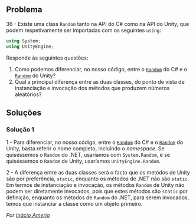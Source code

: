 ## Problema

36 - Existe uma class `Random` tanto na API do C# como na API do Unity, que
podem respetivamente ser importadas com os seguintes `using`:

```cs
using System;
using UnityEngine;
```

Responde às seguintes questões:

1. Como podemos diferenciar, no nosso código, entre o
   [`Random`](https://docs.microsoft.com/dotnet/api/system.random) do C# e o
   [`Random`](https://docs.unity3d.com/ScriptReference/Random.html) do Unity?
2. Qual a principal diferença entre as duas classes, do ponto de vista de
   instanciação e invocação dos métodos que produzem números aleatórios?

## Soluções

### Solução 1

1 - Para diferenciar, no nosso código, entre o
[`Random`](https://docs.microsoft.com/dotnet/api/system.random) do C# e o
[`Random`](https://docs.unity3d.com/ScriptReference/Random.html) do Unity,
basta referir o nome completo, incluíndo o *namespace*. Se quiséssemos o
`Random` do .NET, usaríamos com `System.Random`, e se quiséssemos o `Random`
de Unity, usaríamos `UnityEngine.Random`.

2 - A diferença entre as duas classes será o facto que os metódos de Unity são
por preferência, `static`, enquanto os métodos de .NET não são `static`. Em
termos de instanciação e invocação, os métodos `Random` de Unity não podem ser
diretamente invocados, pois que estes métodos são `static` por definição,
enquanto os métodos de `Random` do .NET, para serem invocados, temos que
instanciar a classe como um objeto primeiro.

*Por [Inácio Amerio](https://github.com/fpthefluffypawed)*